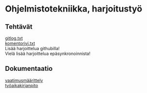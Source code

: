  # <h1> Ohjelmistotekniikka, harjoitustyö
  ## Tehtävät

[gitlog.txt](http://github.com/joku-johku/ot-harjoitustyo3/blob/master/laskarit/viikko1/gitlog.txt)  
[komentorivi.txt](http://github.com/joku-johku/ot-harjoitustyo3/blob/master/laskarit/viikko1/komentorivi.txt)  
Lisää harjoittelua githubilla!  
Vielä lisää harjoittelua epäsynkronoinnista!

## Dokumentaatio  
[vaatimusmäärittely](http://github.com/joku-johku/ot-harjoitustyo3/blob/master/dokumentaatio/vaatimusmaarittely.md)  
[työaikakirjanpito](http://github.com/joku-johku/ot-harjoitustyo3/blob/master/dokumentaatio/tuntikirjanpito.md)  
